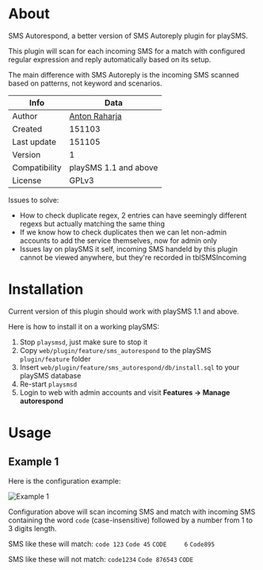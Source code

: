 # About

SMS Autorespond, a better version of SMS Autoreply plugin for playSMS.

This plugin will scan for each incoming SMS for a match with configured regular expression and reply automatically based on its setup.

The main difference with SMS Autoreply is the incoming SMS scanned based on patterns, not keyword and scenarios.

Info          | Data
--------------|-----------------------------------------
Author        | [Anton Raharja](http://antonraharja.com)
Created       | 151103
Last update   | 151105
Version       | 1
Compatibility | playSMS 1.1 and above
License       | GPLv3

Issues to solve:

- How to check duplicate regex, 2 entries can have seemingly different regexs but actually matching the same thing
- If we know how to check duplicates then we can let non-admin accounts to add the service themselves, now for admin only
- Issues lay on playSMS it self, incoming SMS handeld by this plugin cannot be viewed anywhere, but they're recorded in tblSMSIncoming

# Installation

Current version of this plugin should work with playSMS 1.1 and above.

Here is how to install it on a working playSMS:

1. Stop `playsmsd`, just make sure to stop it
2. Copy `web/plugin/feature/sms_autorespond` to the playSMS `plugin/feature` folder
3. Insert `web/plugin/feature/sms_autorespond/db/install.sql` to your playSMS database
4. Re-start `playsmsd`
5. Login to web with admin accounts and visit **Features -> Manage autorespond**

# Usage

## Example 1

Here is the configuration example:

![Example 1](https://raw.githubusercontent.com/antonraharja/playsms-autorespond/master/web/plugin/feature/sms_autorespond/docs/screenshots/example1.png)

Configuration above will scan incoming SMS and match with incoming SMS containing the word `code` (case-insensitive) followed by a number from 1 to 3 digits length.

SMS like these will match: `code 123` `Code 45` `CODE     6` `Code895`

SMS like these will not match: `code1234` `Code 876543` `CODE`
